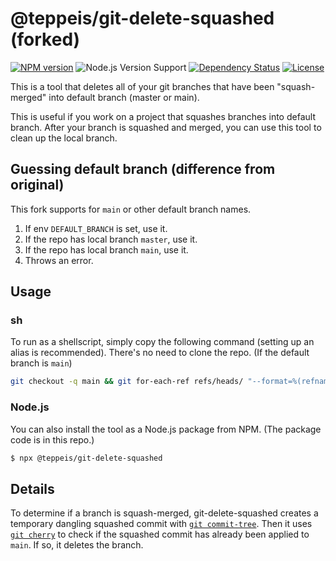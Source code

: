 # @teppeis/git-delete-squashed (forked)

[![NPM version][npm-image]][npm-url]
![Node.js Version Support][node-version]
[![Dependency Status][deps-image]][deps-url]
[![License][license]][license-url]

This is a tool that deletes all of your git branches that have been "squash-merged" into default branch (master or main).

This is useful if you work on a project that squashes branches into default branch. After your branch is squashed and merged, you can use this tool to clean up the local branch.


## Guessing default branch (difference from original)

This fork supports for `main` or other default branch names.

1. If env `DEFAULT_BRANCH` is set, use it.
2. If the repo has local branch `master`, use it.
3. If the repo has local branch `main`, use it.
4. Throws an error.

## Usage

### sh

To run as a shellscript, simply copy the following command (setting up an alias is recommended). There's no need to clone the repo. (If the default branch is `main`)

```bash
git checkout -q main && git for-each-ref refs/heads/ "--format=%(refname:short)" | while read branch; do mergeBase=$(git merge-base main $branch) && [[ $(git cherry main $(git commit-tree $(git rev-parse $branch\^{tree}) -p $mergeBase -m _)) == "-"* ]] && git branch -D $branch; done
```

### Node.js

You can also install the tool as a Node.js package from NPM. (The package code is in this repo.)

```bash
$ npx @teppeis/git-delete-squashed
```

## Details

To determine if a branch is squash-merged, git-delete-squashed creates a temporary dangling squashed commit with [`git commit-tree`](https://git-scm.com/docs/git-commit-tree). Then it uses [`git cherry`](https://git-scm.com/docs/git-cherry) to check if the squashed commit has already been applied to `main`. If so, it deletes the branch.

[npm-image]: https://img.shields.io/npm/v/@teppeis/git-delete-squashed.svg
[npm-url]: https://npmjs.com/package/@teppeis/git-delete-squashed
[npm-downloads-image]: https://img.shields.io/npm/dm/@teppeis/git-delete-squashed.svg
[deps-image]: https://img.shields.io/david/teppeis/git-delete-squashed.svg
[deps-url]: https://david-dm.org/teppeis/git-delete-squashed
[node-version]: https://img.shields.io/badge/Node.js-v12+-brightgreen.svg
[license]: https://img.shields.io/npm/l/@teppeis/git-delete-squashed.svg
[license-url]: /LICENSE.md
